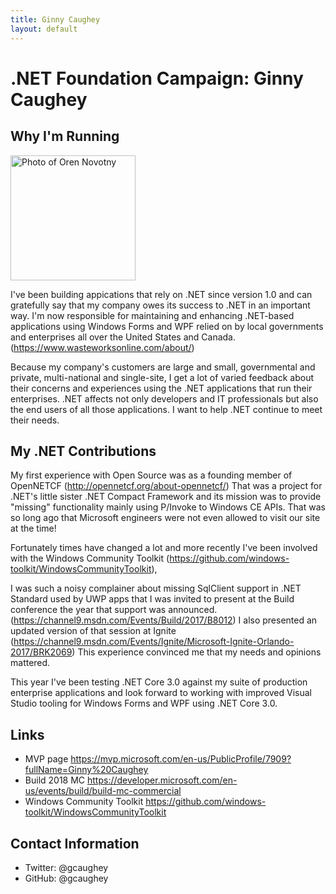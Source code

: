 ```yaml
---
title: Ginny Caughey
layout: default
---
```


# .NET Foundation Campaign: Ginny Caughey

## Why I'm Running
<img src="https://user-images.githubusercontent.com/6218283/53746947-38b29e00-3e70-11e9-982a-a0ddb0a9134b.jpg" width="200" height="200" alt="Photo of Oren Novotny" />

I've been building appications that rely on .NET since version 1.0 and can gratefully say that my company owes its success to .NET in an important way. I'm now responsible for maintaining and enhancing .NET-based applications using Windows Forms and WPF relied on by local governments and enterprises all over the United States and Canada. (https://www.wasteworksonline.com/about/)

Because my company's customers are large and small, governmental and private, multi-national and single-site, I get a lot of varied feedback about their concerns and experiences using the .NET applications that run their enterprises. .NET affects not only developers and IT professionals but also the end users of all those applications. I want to help .NET continue to meet their needs.

## My .NET Contributions
My first experience with Open Source was as a founding member of OpenNETCF (http://opennetcf.org/about-opennetcf/) That was a project for .NET's little sister .NET Compact Framework and its mission was to provide "missing" functionality mainly using P/Invoke to Windows CE APIs. That was so long ago that Microsoft engineers were not even allowed to visit our site at the time!

Fortunately times have changed a lot and more recently I've been involved with the Windows Community Toolkit (https://github.com/windows-toolkit/WindowsCommunityToolkit), 

I was such a noisy complainer about missing SqlClient support in .NET Standard used by UWP apps that I was invited to present at the Build conference the year that support was announced. (https://channel9.msdn.com/Events/Build/2017/B8012) I also presented an updated version of that session at Ignite (https://channel9.msdn.com/Events/Ignite/Microsoft-Ignite-Orlando-2017/BRK2069) This experience convinced me that my needs and opinions mattered.

This year I've been testing .NET Core 3.0 against my suite of production enterprise applications and look forward to working with improved Visual Studio tooling for Windows Forms and WPF using .NET Core 3.0.

## Links
* MVP page https://mvp.microsoft.com/en-us/PublicProfile/7909?fullName=Ginny%20Caughey
* Build 2018 MC https://developer.microsoft.com/en-us/events/build/build-mc-commercial
* Windows Community Toolkit https://github.com/windows-toolkit/WindowsCommunityToolkit

## Contact Information
* Twitter: @gcaughey 
* GitHub: @gcaughey 
